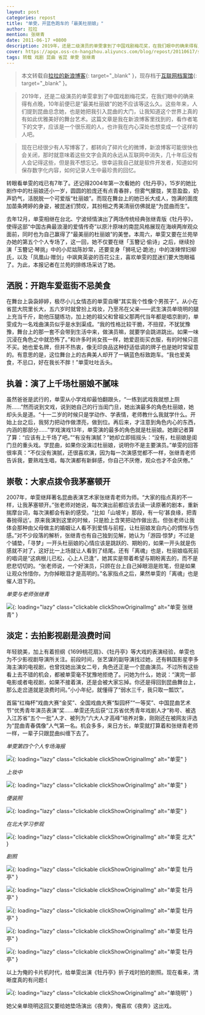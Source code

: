 ```yaml
---
layout: post
categories: repost
title: "单雯，开蓝色跑车的「最美杜丽娘」"
author: 拉拉
mention: 张继青
date: 2011-06-17 +0800
description: 2019年，还是二级演员的单雯拿到了中国戏剧梅花奖，在我们眼中的确来得有点晚，10年前便已是“最美杜丽娘”的她不应该等这么久。这些年来，人们提到昆曲总念她，也是她把我引入昆曲的大门，让我知道这个世界上真的有如此优雅美好的舞台艺术。
cover: https://apqx.oss-cn-hangzhou.aliyuncs.com/blog/repost/20110617/shanwen_zhangjiqing_thumb.jpg
tags: 转载 戏剧 昆曲 省昆 单雯 张继青
---
```


> 本文转载自[拉拉的新浪博客](http://blog.sina.com.cn/s/blog_4bd5d131010189b3.html){: target="_blank" }，现存档于[互联网档案馆](https://web.archive.org/web/20190702224408/http://blog.sina.com.cn/s/blog_4bd5d131010189b3.html){: target="_blank" }。

> 2019年，还是二级演员的单雯拿到了中国戏剧梅花奖，在我们眼中的确来得有点晚，10年前便已是“最美杜丽娘”的她不应该等这么久。这些年来，人们提到昆曲总念她，也是她把我引入昆曲的大门，让我知道这个世界上真的有如此优雅美好的舞台艺术。这篇文章是我在新浪博客里找到的，看作者笔下的文字，应该是一个很乐观的人，也许我在内心深处也想变成一个这样的人吧。

> 现在已经很少有人写博客了，都转向了碎片化的微博，新浪博客可能很快也会关闭，那时就意味着这些文字会真的永远从互联网中消失，几十年后没有人会记得这些，但是我不想忘记。很幸运我自己就是软件开发者，知道如何保存数字化内容，如何记录人生中最珍贵的回忆。

转眼看单雯的戏已有7年了。还记得2004年第一次看她的《牡丹亭》，15岁的她比剧作中的杜丽娘还小一岁，圆圆的脸庞还有点青春胖，但雾气朦胧，笑意盈盈，奶声奶气，活脱脱一个可爱版“杜丽娘”。而现在舞台上的她已长大成人，饱满的面庞加苗条娉婷的身姿，被昆迷们赞叹，其扮相之秀美清丽仿佛就是“为昆曲而生”。

去年12月，单雯相继在台北、宁波倾情演出了两场传统经典张继青版《牡丹亭》，使得这部“中国古典最浪漫的爱情传奇”以原汁原味的南昆风格展现在海峡两岸观众面前，同时也为自己赢得了“最美丽的杜丽娘”的美誉。本周六，单雯又要在兰苑举办她的第五个个人专场了，这一回，她不仅要在继「玉簪记·偷诗」之后，继续扮演「玉簪记·琴挑」中的小尼姑陈妙常，还要变身「狮吼记·跪池」中的泼辣悍妇柳氏，以及「凤凰山·赠剑」中飒爽英姿的百花公主，喜欢单雯的昆迷们要大饱眼福了。为此，本报记者在兰苑的排练场采访了她。

## 洒脱：开跑车爱逛街不忌美食

在舞台上袅袅婷婷，极尽小儿女情态的单雯自曝“其实我个性像个男孩子”。从小在省昆大院里长大，五六岁时就曾扮上戏妆，乃至吊在父亲——武生演员单晓明的腿上充当千斤，助他压腿练功，加上她的祖父和曾祖父那两代当年都是唱京剧的，单雯成为一名戏曲演员似乎是水到渠成。“我的性格比较干脆，不扭捏，不犹犹豫豫，舞台上的那一套不会带到生活中来，做演员嘛，就要学会跳进跳出。如果一味沉浸在角色之中就恐怖了。”和许多时尚女孩一样，她爱逛街买衣服，有的时候只逛不买。她也爱名牌，但并不热衷，像无印良品这种舒适低调的牌子也是她时常留意的。有意思的是，这位舞台上的古典美人却开了一辆蓝色标致跑车。“我也爱美食，不忌口，好在我长不胖！”单雯吐吐舌头。

## 执着：演了上千场杜丽娘不腻味

虽然爸爸是武行的，单雯从小学戏却最怕翻跟头，“一练到武戏我就想上厕所……”然而说到文戏，说到她自己的行当闺门旦，她出演最多的角色杜丽娘，她却头头是道。“十一二岁的时候只是学动作、学表情，老师教什么我就学什么。开始上台之后，我努力把动作做漂亮，做到位。再后来，才注意到角色内心的东西，内涵的那部分……”学戏演戏13年，单雯演的最多的角色就是杜丽娘。她跟记者算了算：“应该有上千场了吧。”“有没有演腻？”她却立即摇摇头：“没有，杜丽娘是闺门旦的重头戏。学昆曲，如果你没演过杜丽娘，说明你不是主要演员。”单雯的回答很率真：“不仅没有演腻，还很喜欢演，因为每一次演感觉都不一样，张继青老师告诉我，要熟戏生唱，每次演都有新鲜感，你自己不厌倦，观众也才不会厌倦。”

## 崇敬：大家点拨令我茅塞顿开

2007年，单雯继拜著名昆曲表演艺术家张继青老师为师。“大家的指点真的不一样，让我茅塞顿开。”张老师对她说，每次演出前都应该去读一读原著的剧本，重新揣摩台词，每次演都会有新的感受。“比如「山坡羊」那段，有一句‘甚良缘，把青春抛得远’。原来我演到这里的时候，只是脸上含笑把动作做出去。但张老师让我体会那种由父母做主的婚姻让人看不到爱情与前程，让杜丽娘发自内心的惆怅与伤感。”对不少段落的解析，张继青也有自己独到见解，她认为「游园·惊梦」不过是个铺垫，「寻梦」一开头杜丽娘的心情应该是跳跃的、期盼的，如果一开头就是伤感就不对了，这好比一上场就让人看到了结尾。还有「离魂」也是，杜丽娘临死前的唱词是“这病根儿已松，心上人已逢”，她其实是带着希望与期盼离去的，而不是悲悲切切的。“张老师说，一个好演员，只顾在台上自己掉眼泪是败笔，但是如果让观众怜惜你，为你掉眼泪才是高明的。”名家指点之后，果然单雯的「离魂」也是催人泪下的。

*单雯与老师张继青*

![](https://apqx.oss-cn-hangzhou.aliyuncs.com/blog/repost/20110617/shanwen_zhangjiqing_thumb.jpg){: loading="lazy" class="clickable clickShowOriginalImg" alt="单雯 张继青" }

## 淡定：去拍影视剧是浪费时间

年轻貌美，加上有着担纲《1699桃花扇》、《牡丹亭》等大戏的表演经验，单雯也为不少影视剧导演所关注。前段时间，张艺谋的副导演找过她，还有韩国影星李多海主演的电视剧，也曾找她出演女二号，角色还正是一个昆曲演员。不过所有这些看上去不错的机会，都被单雯毫不犹豫地拒绝了。问她为什么，她说：“演完一部电影或者电视剧，如果不接着演，还是会被大家忘掉。你还是得回到昆曲舞台上，那么走岔道就是浪费时间。”小小年纪，就懂得了“弱水三千，我只取一瓢饮”。

首届“红梅杯”戏曲大赛“金奖”、全国戏曲大赛“梨园杯”“一等奖”、中国昆曲艺术节“优秀青年演员表演”奖……单雯还先后获“江苏省优秀青年戏剧人才”称号、被选入江苏省“五个一批”人才、被列为“六大人才高峰”培养对象，刚刚还在被网友评选为“昆曲青春偶像”人气第一名。机会多多，来日方长，单雯就打算着和张继青老师一样，一辈子只跟昆曲纠缠下去了。

*单雯第四个个人专场海报*

![](https://apqx.oss-cn-hangzhou.aliyuncs.com/blog/repost/20110617/shanwen_haibao_thumb.jpg){: loading="lazy" class="clickable clickShowOriginalImg" alt="单雯" }

*上妆中*

![](https://apqx.oss-cn-hangzhou.aliyuncs.com/blog/repost/20110617/shanwen_huazhuang_thumb.jpg){: loading="lazy" class="clickable clickShowOriginalImg" alt="单雯" }

*便装照*

![](https://apqx.oss-cn-hangzhou.aliyuncs.com/blog/repost/20110617/shanwen_01_thumb.jpg){: loading="lazy" class="clickable clickShowOriginalImg" alt="单雯" }

*在北大学习参观*

![](https://apqx.oss-cn-hangzhou.aliyuncs.com/blog/repost/20110617/shanwen_02_thumb.jpg){: loading="lazy" class="clickable clickShowOriginalImg" alt="单雯 北大" }

*剧照*

![](https://apqx.oss-cn-hangzhou.aliyuncs.com/blog/repost/20110617/shanwen_mudanting_mingpan_02.jpg){: loading="lazy" class="clickable clickShowOriginalImg" alt="单雯 牡丹亭" }

![](https://apqx.oss-cn-hangzhou.aliyuncs.com/blog/repost/20110617/shanwen_mudanting_mingshi.jpg){: loading="lazy" class="clickable clickShowOriginalImg" alt="单雯 牡丹亭" }

![](https://apqx.oss-cn-hangzhou.aliyuncs.com/blog/repost/20110617/shanwen_mudanting_mingpan_01.jpg){: loading="lazy" class="clickable clickShowOriginalImg" alt="单雯 牡丹亭" }

![](https://apqx.oss-cn-hangzhou.aliyuncs.com/blog/repost/20110617/shanwen_mudanting_lihun_01.jpg){: loading="lazy" class="clickable clickShowOriginalImg" alt="单雯 牡丹亭" }

![](https://apqx.oss-cn-hangzhou.aliyuncs.com/blog/repost/20110617/shanwen_mudanting_lihun_02.jpg){: loading="lazy" class="clickable clickShowOriginalImg" alt="单雯 牡丹亭" }

以上为俺的卡片机时代，给单雯出演《牡丹亭》折子戏时拍的剧照。现在看来，清晰度真的有问题:(

![](https://apqx.oss-cn-hangzhou.aliyuncs.com/blog/repost/20110617/shanxiaoming.jpg){: loading="lazy" class="clickable clickShowOriginalImg" alt="单晓明" }

她父亲单晓明这回又要给她垫场演出《夜奔》，俺喜欢《夜奔》这出戏。